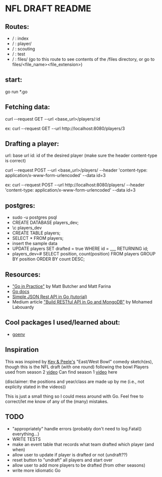 # NFL DRAFT README

## Routes:
- / : index
- / : player/
- / : scouting
- / : test
- / : files/  (go to this route to see contents of the /files directory, or go to files/<file_name><file_extension>)


## start:
go run *.go

## Fetching data:
curl --request GET --url <base_url>/players/:id

ex: curl --request GET --url http://localhost:8080/players/3


## Drafting a player:
url: base url
id: id of the desired player
(make sure the header content-type is correct)

curl --request POST --url <base_url>/players/ --header 'content-type: application/x-www-form-urlencoded' --data id=3

ex: curl --request POST --url http://localhost:8080/players/ --header 'content-type: application/x-www-form-urlencoded' --data id=3


## postgres:
- sudo -u postgres psql
- CREATE DATABASE players_dev;
- \c players_dev
- CREATE TABLE players;
- SELECT * FROM players;
- insert the sample data
- UPDATE players SET drafted = true WHERE id = ___ RETURNING id;
- players_dev=# SELECT position, count(position) FROM players GROUP BY position ORDER BY count DESC;


## Resources:
- ["Go in Practice"](https://www.manning.com/books/go-in-practice) by Matt Butcher and Matt Farina
- [Go docs](https://golang.org)
- [Simple JSON Rest API in Go (tutorial)](https://www.youtube.com/watch?v=hRR-Zy1H-Yo)
- Medium article ["Build RESTful API in Go and MongoDB"](https://github.com/mlabouardy/movies-restapi) by Mohamed Labouardy


## Cool packages I used/learned about:
- [goenv](https://github.com/joho/godotenv)


## Inspiration
This was inspired by [Key & Peele's](https://en.wikipedia.org/wiki/Key_%26_Peele) "East/West Bowl" comedy sketch(es), though this is the NFL draft (with one round) following the bowl
Players used from season 2 [video](https://www.youtube.com/watch?v=rT1nGjGM2p8)
Can find season 1 [video](http://www.cc.com/video-clips/5fndtz/key-and-peele-east-west-bowl) here

(disclaimer: the positions and year/class are made up by me (i.e., not explicity stated in the videos))

This is just a small thing so I could mess around with Go.  Feel free to correct/let me know of any of the (many) mistakes.


## TODO
- "appropriately" handle errors (probably don't need to log.Fatal() everything...)
- WRITE TESTS
- make an event table that records what team drafted which player (and when)
- allow user to update if player is drafted or not (undraft??)
- reset button to "undraft" all players and start over
- allow user to add more players to be drafted (from other seasons)
- write more idiomatic Go
